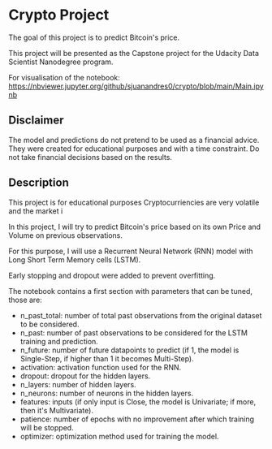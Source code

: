 # Crypto Project

The goal of this project is to predict Bitcoin's price.

This project will be presented as the Capstone project for the Udacity Data Scientist Nanodegree program. 

For visualisation of the notebook: https://nbviewer.jupyter.org/github/sjuanandres0/crypto/blob/main/Main.ipynb

## Disclaimer

The model and predictions do not pretend to be used as a financial advice. They were created for educational purposes and with a time constraint. Do not take financial decisions based on the results.

## Description

This project is for educational purposes 
Cryptocurriencies are very volatile and the market i

In this project, I will try to predict Bitcoin's price based on its own Price and Volume on previous observations.

For this purpose, I will use a Recurrent Neural Network (RNN) model with Long Short Term Memory cells (LSTM).

Early stopping and dropout were added to prevent overfitting.

The notebook contains a first section with parameters that can be tuned, those are:
- n_past_total: number of total past observations from the original dataset to be considered.
- n_past: number of past observations to be considered for the LSTM training and prediction.
- n_future: number of future datapoints to predict (if 1, the model is Single-Step, if higher than 1 it becomes Multi-Step).
- activation: activation function used for the RNN.
- dropout: dropout for the hidden layers.
- n_layers: number of hidden layers.
- n_neurons: number of neurons in the hidden layers.
- features: inputs (if only input is Close, the model is Univariate; if more, then it's Multivariate).
- patience: number of epochs with no improvement after which training will be stopped.
- optimizer: optimization method used for training the model.

## 